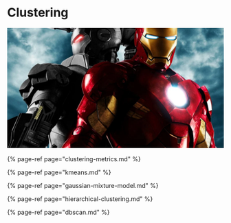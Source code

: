 # Clustering

![](../../../../.gitbook/assets/image%20%2883%29.png)

{% page-ref page="clustering-metrics.md" %}

{% page-ref page="kmeans.md" %}

{% page-ref page="gaussian-mixture-model.md" %}

{% page-ref page="hierarchical-clustering.md" %}

{% page-ref page="dbscan.md" %}

